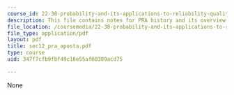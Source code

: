 ```yaml
---
course_id: 22-38-probability-and-its-applications-to-reliability-quality-control-and-risk-assessment-fall-2005
description: This file contains notes for PRA history and its overview.
file_location: /coursemedia/22-38-probability-and-its-applications-to-reliability-quality-control-and-risk-assessment-fall-2005/347f7cfb9fbf49c18e55af60309acd75_sec12_pra_aposta.pdf
file_type: application/pdf
layout: pdf
title: sec12_pra_aposta.pdf
type: course
uid: 347f7cfb9fbf49c18e55af60309acd75

---
```

None